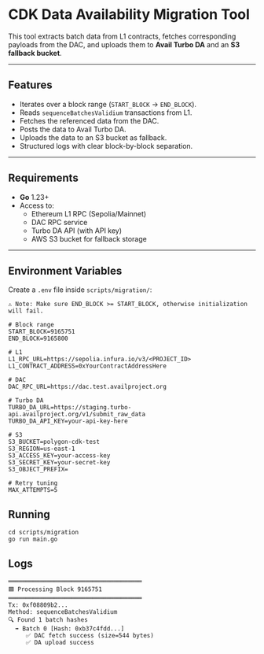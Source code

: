 # CDK Data Availability Migration Tool

This tool extracts batch data from L1 contracts, fetches corresponding payloads from the DAC, and uploads them to **Avail Turbo DA** and an **S3 fallback bucket**.

---

## Features

- Iterates over a block range (`START_BLOCK` → `END_BLOCK`).
- Reads `sequenceBatchesValidium` transactions from L1.
- Fetches the referenced data from the DAC.
- Posts the data to Avail Turbo DA.
- Uploads the data to an S3 bucket as fallback.
- Structured logs with clear block-by-block separation.

---

## Requirements

- **Go** 1.23+
- Access to:
  - Ethereum L1 RPC (Sepolia/Mainnet)
  - DAC RPC service
  - Turbo DA API (with API key)
  - AWS S3 bucket for fallback storage

---

## Environment Variables

Create a `.env` file inside `scripts/migration/`:

```
⚠️ Note: Make sure END_BLOCK >= START_BLOCK, otherwise initialization will fail.
```

```env
# Block range
START_BLOCK=9165751
END_BLOCK=9165800

# L1
L1_RPC_URL=https://sepolia.infura.io/v3/<PROJECT_ID>
L1_CONTRACT_ADDRESS=0xYourContractAddressHere

# DAC
DAC_RPC_URL=https://dac.test.availproject.org

# Turbo DA
TURBO_DA_URL=https://staging.turbo-api.availproject.org/v1/submit_raw_data
TURBO_DA_API_KEY=your-api-key-here

# S3
S3_BUCKET=polygon-cdk-test
S3_REGION=us-east-1
S3_ACCESS_KEY=your-access-key
S3_SECRET_KEY=your-secret-key
S3_OBJECT_PREFIX=

# Retry tuning
MAX_ATTEMPTS=5

```

## Running

```shell
cd scripts/migration
go run main.go
```

## Logs

```
══════════════════════════════════════
🟦 Processing Block 9165751
══════════════════════════════════════
Tx: 0xf08809b2...
Method: sequenceBatchesValidium
🔍 Found 1 batch hashes
  ➡️ Batch 0 [Hash: 0xb37c4fdd...]
     ✅ DAC fetch success (size=544 bytes)
     ✅ DA upload success
```
